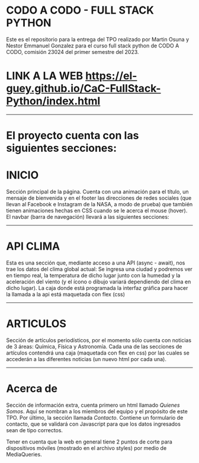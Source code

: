 # CODO A CODO - FULL STACK PYTHON

Este es el repositorio para la entrega del TPO realizado por Martin Osuna y Nestor Emmanuel Gonzalez para el curso full stack python de CODO A CODO, comisión 23024 del primer semestre del 2023. 


# LINK A LA WEB https://el-guey.github.io/CaC-FullStack-Python/index.html

----
# El proyecto cuenta con las siguientes secciones:
# INICIO

Sección principal de la página. Cuenta con una animación para el título, un mensaje de bienvenida y en el footer las direcciones de redes sociales (que llevan al Facebook e Instagram de la NASA, a modo de prueba) que también tienen animaciones hechas en CSS cuando se le acerca el mouse (hover).
El navbar (barra de navegación) llevará a las siguientes secciones:

---------
# API CLIMA

Esta es una sección que, mediante acceso a una API (async - await), nos trae los datos del clima global actual: Se ingresa una ciudad y podremos ver en tiempo real, la temperatura de dicho lugar junto con la humedad y la aceleración del viento (y el ícono o dibujo variará dependiendo del clima en dicho lugar). La caja donde está programada la interfaz gráfica para hacer la llamada a la api está maquetada con flex (css)


---------
# ARTICULOS

Sección de artículos periodísticos, por el momento sólo cuenta con noticias de 3 áreas: Química, Física y Astronomía.
Cada una de las secciones de artículos contendrá una caja (maquetada con flex en css) por las cuales se accederán a las diferentes noticias (un nuevo html por cada una). 

---------

# Acerca de

Sección de información extra, cuenta primero un html llamado *Quienes Somos*. Aquí se nombran a los miembros del equipo y el propósito de este TPO.
Por último, la sección llamada *Contacto*. Contiene un formulario de contacto, que se validará con Javascript para que los datos ingresados sean de tipo correctos.


Tener en cuenta que la web en general tiene 2 puntos de corte para dispositivos móviles (mostrado en el archivo styles) por medio de MediaQueries.
